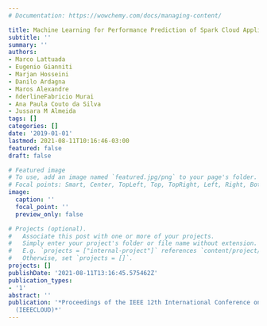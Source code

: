 ```yaml
---
# Documentation: https://wowchemy.com/docs/managing-content/

title: Machine Learning for Performance Prediction of Spark Cloud Applications
subtitle: ''
summary: ''
authors:
- Marco Lattuada
- Eugenio Gianniti
- Marjan Hosseini
- Danilo Ardagna
- Maros Alexandre
- n̆derlineFabricio Murai
- Ana Paula Couto da Silva
- Jussara M Almeida
tags: []
categories: []
date: '2019-01-01'
lastmod: 2021-08-11T10:16:46-03:00
featured: false
draft: false

# Featured image
# To use, add an image named `featured.jpg/png` to your page's folder.
# Focal points: Smart, Center, TopLeft, Top, TopRight, Left, Right, BottomLeft, Bottom, BottomRight.
image:
  caption: ''
  focal_point: ''
  preview_only: false

# Projects (optional).
#   Associate this post with one or more of your projects.
#   Simply enter your project's folder or file name without extension.
#   E.g. `projects = ["internal-project"]` references `content/project/deep-learning/index.md`.
#   Otherwise, set `projects = []`.
projects: []
publishDate: '2021-08-11T13:16:45.575462Z'
publication_types:
- '1'
abstract: ''
publication: '*Proceedings of the IEEE 12th International Conference on Cloud Computing
  (IEEECLOUD)*'
---
```

